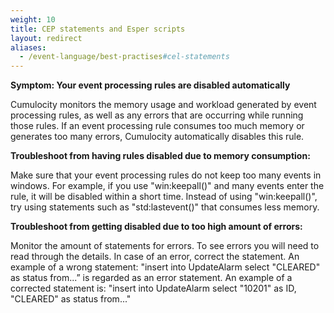 ```yaml
---
weight: 10
title: CEP statements and Esper scripts
layout: redirect
aliases:
  - /event-language/best-practises#cel-statements
---
```


**Symptom: Your event processing rules are disabled automatically**

Cumulocity monitors the memory usage and workload generated by event processing rules, as well as any errors that are occurring while running those rules. If an event processing rule consumes too much memory or generates too many errors, Cumulocity automatically disables this rule.

**Troubleshoot from having rules disabled due to memory consumption:**

Make sure that your event processing rules do not keep too many events in windows. For example, if you use "win:keepall()" and many events enter the rule, it will be disabled within a short time. Instead of using "win:keepall()", try using statements such as "std:lastevent()" that consumes less memory. 

**Troubleshoot from getting disabled due to too high amount of errors:**

Monitor the amount of statements for errors. To see errors you will need to read through the details. In case of an error, correct the statement. 
An example of a wrong statement: "insert into UpdateAlarm select "CLEARED" as status from...” is regarded as an error statement.
An example of a corrected statement is: "insert into UpdateAlarm select "10201" as ID, "CLEARED" as status from..."

